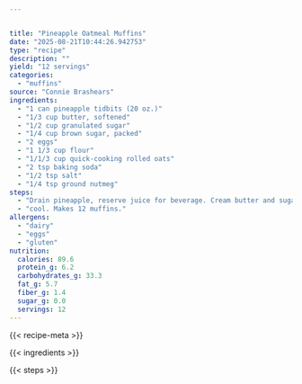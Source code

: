 ```yaml
---


title: "Pineapple Oatmeal Muffins"
date: "2025-08-21T10:44:26.942753"
type: "recipe"
description: ""
yield: "12 servings"
categories:
  - "muffins"
source: "Connie Brashears"
ingredients:
  - "1 can pineapple tidbits (20 oz.)"
  - "1/3 cup butter, softened"
  - "1/2 cup granulated sugar"
  - "1/4 cup brown sugar, packed"
  - "2 eggs"
  - "1 1/3 cup flour"
  - "1/1/3 cup quick-cooking rolled oats"
  - "2 tsp baking soda"
  - "1/2 tsp salt"
  - "1/4 tsp ground nutmeg"
steps:
  - "Drain pineapple, reserve juice for beverage. Cream butter and sugars until light and fluffy. Beat in eggs, then pineapple. Combine remaining ingredients. Add to pineapple mixture. Stir until just blended. Spoon batter into greased muffin tins. Bake in 375 degree oven 20 minutes. Turn out onto rack to"
  - "cool. Makes 12 muffins."
allergens:
  - "dairy"
  - "eggs"
  - "gluten"
nutrition:
  calories: 89.6
  protein_g: 6.2
  carbohydrates_g: 33.3
  fat_g: 5.7
  fiber_g: 1.4
  sugar_g: 0.0
  servings: 12
---
```


{{< recipe-meta >}}

{{< ingredients >}}

{{< steps >}}
